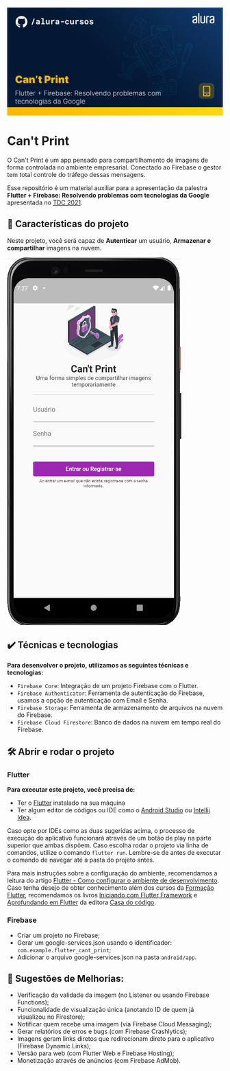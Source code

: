 ![Thumbnail GitHub](docs/thumb.png)

# Can't Print

O Can't Print é um app pensado para compartilhamento de imagens de forma controlada no ambiente empresarial. Conectado ao Firebase o gestor tem total controle do tráfego dessas mensagens.

Esse repositório é um material auxiliar para a apresentação da palestra **Flutter + Firebase: Resolvendo problemas com tecnologias da Google** apresentada no [TDC 2021](https://thedevconf.com/).

## 🔨 Características do projeto

Neste projeto, você será capaz de **Autenticar** um usuário, **Armazenar e compartilhar** imagens na nuvem.

![GIF animado demonstrando funcionalidade final do projeto](docs/funcs.gif)

## ✔️ Técnicas e tecnologias

**Para desenvolver o projeto, utilizamos as seguintes técnicas e tecnologias:**

- `Firebase Core`: Integração de um projeto Firebase com o Flutter.
- `Firebase Authenticator`: Ferramenta de autenticação do Firebase, usamos a opção de autenticação com Email e Senha.
- `Firebase Storage`: Ferramenta de armazenamento de arquivos na nuvem do Firebase.
- `Firebase Cloud Firestore`: Banco de dados na nuvem em tempo real do Firebase.

## 🛠️ Abrir e rodar o projeto

### Flutter

**Para executar este projeto, você precisa de:**

- Ter o [Flutter](https://flutter.dev/docs/get-started/install) instalado na sua máquina
- Ter algum editor de códigos ou IDE como o [Android Studio](https://developer.android.com/studio) ou [Intellij Idea](https://www.jetbrains.com/pt-br/idea/download/).

Caso opte por IDEs como as duas sugeridas acima, o processo de execução do aplicativo funcionará através de um botão de play na parte superior que ambas dispõem. Caso escolha rodar o projeto via linha de comandos, utilize o comando `flutter run`. Lembre-se de antes de executar o comando de navegar até a pasta do projeto antes.

Para mais instruções sobre a configuração do ambiente, recomendamos a leitura do artigo [Flutter - Como configurar o ambiente de desenvolvimento](https://www.alura.com.br/artigos/flutter-como-configurar-o-ambiente-de-desenvolvimento). Caso tenha desejo de obter conhecimento além dos cursos da [Formação Flutter](https://www.alura.com.br/formacao-flutter), recomendamos os livros [Iniciando com Flutter Framework](https://www.casadocodigo.com.br/products/livro-flutter) e [Aprofundando em Flutter](https://www.casadocodigo.com.br/products/livro-aprofundando-flutter) da editora [Casa do código](https://www.casadocodigo.com.br/).

### Firebase

- Criar um projeto no Firebase;
- Gerar um google-services.json usando o identificador: `com.example.flutter_cant_print`;
- Adicionar o arquivo google-services.json na pasta `android/app`.

## 🎇 Sugestões de Melhorias:

- Verificação da validade da imagem (no Listener ou usando Firebase Functions);
- Funcionalidade de visualização única (anotando ID de quem já visualizou no Firestore);
- Notificar quem recebe uma imagem (via Firebase Cloud Messaging);
- Gerar relatórios de erros e bugs (com Firebase Crashlytics);
- Imagens geram links diretos que redirecionam direto para o aplicativo (Firebase Dynamic Links);
- Versão para web (com Flutter Web e Firebase Hosting);
- Monetização através de anúncios (com Firebase AdMob).
